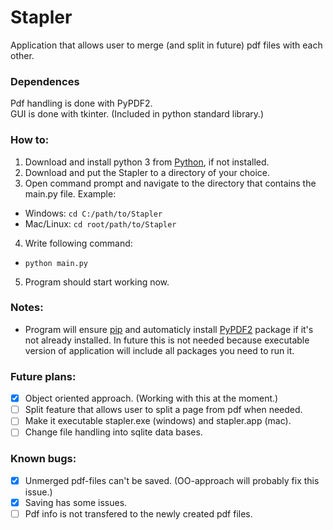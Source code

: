 # Stapler
Application that allows user to merge (and split in future) pdf files with each other. <br/>

### Dependences
Pdf handling is done with PyPDF2. <br/>
GUI is done with tkinter. (Included in python standard library.) <br/>

### How to:
1. Download and install python 3 from [Python](https://www.python.org/), if not installed. <br/>
2. Download and put the Stapler to a directory of your choice. <br/>
3. Open command prompt and navigate to the directory that contains the main.py file. Example: <br/>
  - Windows: `cd C:/path/to/Stapler`
  - Mac/Linux: `cd root/path/to/Stapler`
4. Write following command: <br/>
  - `python main.py`
5. Program should start working now. <br/>

### Notes:
- Program will ensure [pip](https://pypi.org/project/pip/) and automaticly install [PyPDF2](https://pypi.org/project/PyPDF2/) package if it's not already installed.
In future this is not needed because executable version of application will include all packages you need to run it.

### Future plans:
- [X] Object oriented approach. (Working with this at the moment.)
- [ ] Split feature that allows user to split a page from pdf when needed.
- [ ] Make it executable stapler.exe (windows) and stapler.app (mac).
- [ ] Change file handling into sqlite data bases.

### Known bugs:
- [X] Unmerged pdf-files can't be saved. (OO-approach will probably fix this issue.)
- [X] Saving has some issues.
- [ ] Pdf info is not transfered to the newly created pdf files.
